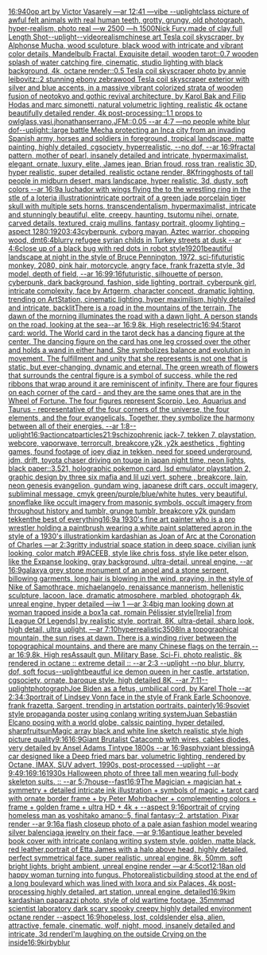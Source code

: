 [16:9](https://www.ebank.nz/aiartgenerator?category=16%3A9)[40](https://www.ebank.nz/aiartgenerator?category=40)[op art by Victor Vasarely —ar 12:41 —vibe --uplight](https://www.ebank.nz/aiartgenerator?category=op%2520art%2520by%2520Victor%2520Vasarely%2520%E2%80%94ar%252012%3A41%2520%E2%80%94vibe%2520--uplight)[class picture of awful felt animals with real human teeth, grotty, grungy, old photograph, hyper-realism, photo real —w 2500 —h 1500](https://www.ebank.nz/aiartgenerator?category=class%2520picture%2520of%2520awful%2520felt%2520animals%2520with%2520real%2520human%2520teeth%2C%2520grotty%2C%2520grungy%2C%2520old%2520photograph%2C%2520hyper-realism%2C%2520photo%2520real%2520%E2%80%94w%25202500%2520%E2%80%94h%25201500)[Nick Fury,made of clay,full Length Shot](https://www.ebank.nz/aiartgenerator?category=Nick%2520Fury%2Cmade%2520of%2520clay%2Cfull%2520Length%2520Shot)[--uplight](https://www.ebank.nz/aiartgenerator?category=--uplight)[--video](https://www.ebank.nz/aiartgenerator?category=--video)[realism](https://www.ebank.nz/aiartgenerator?category=realism)[chinese art Tesla coil skyscraper, by Alphonse Mucha, wood sculpture, black wood with intricate and vibrant color details, Mandelbulb Fractal, Exquisite detail, wooden tarot::0.7 wooden splash of water catching fire, cinematic, studio lighting with black background, 4k, octane render::0.5 Tesla coil skyscraper photo by annie leibovitz::2 stunning ebony zebrawood Tesla coil skyscraper exterior with silver and blue accents, in a massive vibrant colorized strata of wooden fusion of neotokyo and gothic revival architecture, by Karol Bak and Filip Hodas and marc simonetti, natural volumetric lighting, realistic 4k octane beautifully detailed render, 4k post-processing::1.1 props to owlglass,vasi,jhonathanserrano,JFM::0.05 --ar 4:7 —no people white blur dof](https://www.ebank.nz/aiartgenerator?category=chinese%2520art%2520Tesla%2520coil%2520skyscraper%2C%2520by%2520Alphonse%2520Mucha%2C%2520wood%2520sculpture%2C%2520black%2520wood%2520with%2520intricate%2520and%2520vibrant%2520color%2520details%2C%2520Mandelbulb%2520Fractal%2C%2520Exquisite%2520detail%2C%2520wooden%2520tarot%3A%3A0.7%2520wooden%2520splash%2520of%2520water%2520catching%2520fire%2C%2520cinematic%2C%2520studio%2520lighting%2520with%2520black%2520background%2C%25204k%2C%2520octane%2520render%3A%3A0.5%2520Tesla%2520coil%2520skyscraper%2520photo%2520by%2520annie%2520leibovitz%3A%3A2%2520stunning%2520ebony%2520zebrawood%2520Tesla%2520coil%2520skyscraper%2520exterior%2520with%2520silver%2520and%2520blue%2520accents%2C%2520in%2520a%2520massive%2520vibrant%2520colorized%2520strata%2520of%2520wooden%2520fusion%2520of%2520neotokyo%2520and%2520gothic%2520revival%2520architecture%2C%2520by%2520Karol%2520Bak%2520and%2520Filip%2520Hodas%2520and%2520marc%2520simonetti%2C%2520natural%2520volumetric%2520lighting%2C%2520realistic%25204k%2520octane%2520beautifully%2520detailed%2520render%2C%25204k%2520post-processing%3A%3A1.1%2520props%2520to%2520owlglass%2Cvasi%2Cjhonathanserrano%2CJFM%3A%3A0.05%2520--ar%25204%3A7%2520%E2%80%94no%2520people%2520white%2520blur%2520dof)[--uplight](https://www.ebank.nz/aiartgenerator?category=--uplight)[::](https://www.ebank.nz/aiartgenerator?category=%3A%3A)[large battle Mecha protecting an Inca city from an invading Spanish army, horses and soldiers in foreground, tropical landscape, matte painting, highly detailed, cgsociety, hyperrealistic, --no dof, --ar 16:9](https://www.ebank.nz/aiartgenerator?category=large%2520battle%2520Mecha%2520protecting%2520an%2520Inca%2520city%2520from%2520an%2520invading%2520Spanish%2520army%2C%2520horses%2520and%2520soldiers%2520in%2520foreground%2C%2520tropical%2520landscape%2C%2520matte%2520painting%2C%2520highly%2520detailed%2C%2520cgsociety%2C%2520hyperrealistic%2C%2520--no%2520dof%2C%2520--ar%252016%3A9)[fractal pattern, mother of pearl, insanely detailed and intricate, hypermaximalist, elegant, ornate, luxury, elite, James jean, Brian froud, ross tran, realistic 3D, hyper realistic, super detailed, realistic octane render, 8K](https://www.ebank.nz/aiartgenerator?category=fractal%2520pattern%2C%2520mother%2520of%2520pearl%2C%2520insanely%2520detailed%2520and%2520intricate%2C%2520hypermaximalist%2C%2520elegant%2C%2520ornate%2C%2520luxury%2C%2520elite%2C%2520James%2520jean%2C%2520Brian%2520froud%2C%2520ross%2520tran%2C%2520realistic%25203D%2C%2520hyper%2520realistic%2C%2520super%2520detailed%2C%2520realistic%2520octane%2520render%2C%25208K)[fring](https://www.ebank.nz/aiartgenerator?category=fring)[ghosts of tall people in  midburn desert, mars landscape, hyper realistic, 3d, dusty,  soft colors  --ar 16:9](https://www.ebank.nz/aiartgenerator?category=ghosts%2520of%2520tall%2520people%2520in%2520%2520midburn%2520desert%2C%2520mars%2520landscape%2C%2520hyper%2520realistic%2C%25203d%2C%2520dusty%2C%2520%2520soft%2520colors%2520%2520--ar%252016%3A9)[a luchador with wings flying the to the wrestling ring in the stle of a loteria illustration](https://www.ebank.nz/aiartgenerator?category=a%2520luchador%2520with%2520wings%2520flying%2520the%2520to%2520the%2520wrestling%2520ring%2520in%2520the%2520stle%2520of%2520a%2520loteria%2520illustration)[intricate portrait of a green jade porcelain tiger skull with multiple sets horns, transcendentalism, hypermaximalist, intricate and stunningly beautiful, elite, creepy, haunting, tsutomu nihei, ornate, carved details, textured, craig mullins, fantasy portrait, gloomy lighting –aspect 1280:1920](https://www.ebank.nz/aiartgenerator?category=intricate%2520portrait%2520of%2520a%2520green%2520jade%2520porcelain%2520tiger%2520skull%2520with%2520multiple%2520sets%2520horns%2C%2520transcendentalism%2C%2520hypermaximalist%2C%2520intricate%2520and%2520stunningly%2520beautiful%2C%2520elite%2C%2520creepy%2C%2520haunting%2C%2520tsutomu%2520nihei%2C%2520ornate%2C%2520carved%2520details%2C%2520textured%2C%2520craig%2520mullins%2C%2520fantasy%2520portrait%2C%2520gloomy%2520lighting%2520%E2%80%93aspect%25201280%3A1920)[](https://www.ebank.nz/aiartgenerator?category=)[3:4](https://www.ebank.nz/aiartgenerator?category=3%3A4)[3](https://www.ebank.nz/aiartgenerator?category=3)[cyberpunk, cyborg mayan, Aztec warrior, chopping wood, dmt](https://www.ebank.nz/aiartgenerator?category=cyberpunk%2C%2520cyborg%2520mayan%2C%2520Aztec%2520warrior%2C%2520chopping%2520wood%2C%2520dmt)[6:4](https://www.ebank.nz/aiartgenerator?category=6%3A4)[blurry refugee syrian childs in Turkey streets at dusk  --ar 4:6](https://www.ebank.nz/aiartgenerator?category=blurry%2520refugee%2520syrian%2520childs%2520in%2520Turkey%2520streets%2520at%2520dusk%2520%2520--ar%25204%3A6)[close up of a black bug with red dots in robot style](https://www.ebank.nz/aiartgenerator?category=close%2520up%2520of%2520a%2520black%2520bug%2520with%2520red%2520dots%2520in%2520robot%2520style)[1920](https://www.ebank.nz/aiartgenerator?category=1920)[1](https://www.ebank.nz/aiartgenerator?category=1)[beautiful landscape at night in the style of Bruce Pennington, 1972, sci-fi](https://www.ebank.nz/aiartgenerator?category=beautiful%2520landscape%2520at%2520night%2520in%2520the%2520style%2520of%2520Bruce%2520Pennington%2C%25201972%2C%2520sci-fi)[futuristic monkey, 2080, pink hair, motorcycle, angry face, frank frazetta style, 3d model, depth of field, --ar 16:9](https://www.ebank.nz/aiartgenerator?category=futuristic%2520monkey%2C%25202080%2C%2520pink%2520hair%2C%2520motorcycle%2C%2520angry%2520face%2C%2520frank%2520frazetta%2520style%2C%25203d%2520model%2C%2520depth%2520of%2520field%2C%2520--ar%252016%3A9)[9:16](https://www.ebank.nz/aiartgenerator?category=9%3A16)[futuristic, silhouette of person, cyberpunk, dark background, fashion, side lighting, portrait, cyberpunk girl, intricate complexity, face by Artgerm, character concept, dramatic lighting, trending on ArtStation, cinematic lighting, hyper maximilism, highly detailed and intricate, backlit](https://www.ebank.nz/aiartgenerator?category=futuristic%2C%2520silhouette%2520of%2520person%2C%2520cyberpunk%2C%2520dark%2520background%2C%2520fashion%2C%2520side%2520lighting%2C%2520portrait%2C%2520cyberpunk%2520girl%2C%2520intricate%2520complexity%2C%2520face%2520by%2520Artgerm%2C%2520character%2520concept%2C%2520dramatic%2520lighting%2C%2520trending%2520on%2520ArtStation%2C%2520cinematic%2520lighting%2C%2520hyper%2520maximilism%2C%2520highly%2520detailed%2520and%2520intricate%2C%2520backlit)[There is a road in the mountains of the terrain, The dawn of the morning illuminates the road with a dawn light, A person stands on the road, looking at the sea--ar 16:9,8k, High res](https://www.ebank.nz/aiartgenerator?category=There%2520is%2520a%2520road%2520in%2520the%2520mountains%2520of%2520the%2520terrain%2C%2520The%2520dawn%2520of%2520the%2520morning%2520illuminates%2520the%2520road%2520with%2520a%2520dawn%2520light%2C%2520A%2520person%2520stands%2520on%2520the%2520road%2C%2520looking%2520at%2520the%2520sea--ar%252016%3A9%2C8k%2C%2520High%2520res)[electric](https://www.ebank.nz/aiartgenerator?category=electric)[16:9](https://www.ebank.nz/aiartgenerator?category=16%3A9)[4:5](https://www.ebank.nz/aiartgenerator?category=4%3A5)[tarot card: world. The World card in the tarot deck has a dancing figure at the center. The dancing figure on the card has one leg crossed over the other and holds a wand in either hand. She symbolizes balance and evolution in movement. The fulfillment and unity that she represents is not one that is static, but ever-changing, dynamic and eternal.  The green wreath of flowers that surrounds the central figure is a symbol of success, while the red ribbons that wrap around it are reminiscent of infinity. There are four figures on each corner of the card - and they are the same ones that are in the Wheel of Fortune. The four figures represent Scorpio, Leo, Aquarius and Taurus - representative of the four corners of the universe, the four elements, and the four evangelicals. Together, they symbolize the harmony between all of their energies. --ar 1:8](https://www.ebank.nz/aiartgenerator?category=tarot%2520card%3A%2520world.%2520The%2520World%2520card%2520in%2520the%2520tarot%2520deck%2520has%2520a%2520dancing%2520figure%2520at%2520the%2520center.%2520The%2520dancing%2520figure%2520on%2520the%2520card%2520has%2520one%2520leg%2520crossed%2520over%2520the%2520other%2520and%2520holds%2520a%2520wand%2520in%2520either%2520hand.%2520She%2520symbolizes%2520balance%2520and%2520evolution%2520in%2520movement.%2520The%2520fulfillment%2520and%2520unity%2520that%2520she%2520represents%2520is%2520not%2520one%2520that%2520is%2520static%2C%2520but%2520ever-changing%2C%2520dynamic%2520and%2520eternal.%2520%2520The%2520green%2520wreath%2520of%2520flowers%2520that%2520surrounds%2520the%2520central%2520figure%2520is%2520a%2520symbol%2520of%2520success%2C%2520while%2520the%2520red%2520ribbons%2520that%2520wrap%2520around%2520it%2520are%2520reminiscent%2520of%2520infinity.%2520There%2520are%2520four%2520figures%2520on%2520each%2520corner%2520of%2520the%2520card%2520-%2520and%2520they%2520are%2520the%2520same%2520ones%2520that%2520are%2520in%2520the%2520Wheel%2520of%2520Fortune.%2520The%2520four%2520figures%2520represent%2520Scorpio%2C%2520Leo%2C%2520Aquarius%2520and%2520Taurus%2520-%2520representative%2520of%2520the%2520four%2520corners%2520of%2520the%2520universe%2C%2520the%2520four%2520elements%2C%2520and%2520the%2520four%2520evangelicals.%2520Together%2C%2520they%2520symbolize%2520the%2520harmony%2520between%2520all%2520of%2520their%2520energies.%2520--ar%25201%3A8)[--uplight](https://www.ebank.nz/aiartgenerator?category=--uplight)[16:9](https://www.ebank.nz/aiartgenerator?category=16%3A9)[action](https://www.ebank.nz/aiartgenerator?category=action)[cat](https://www.ebank.nz/aiartgenerator?category=cat)[particles](https://www.ebank.nz/aiartgenerator?category=particles)[21:9](https://www.ebank.nz/aiartgenerator?category=21%3A9)[schizophrenic jack-7, tekken 7, playstation, webcore, vaporwave, terrorcult, breakcore,y2k ,y2k aesthetics , fighting games, found footage of joey diaz in tekken, need for speed underground, jdm, drift, toyota chaser driving on touge in japan night time, neon lights, black paper::3.521, holographic pokemon card, lsd emulator playstation 2, graphic design by three six mafia and lil uzi vert, sphere , breakcore, lain, neon genesis evangelion, gundam wing, japanese drift cars, occult imagery, subliminal message, cmyk green/purple/blue/white hutes, very beautiful, snowflake like occult imagery from masonic symbols, occult imagery from throughout history and tumblr, grunge tumblr, breakcore y2k gundam tekken](https://www.ebank.nz/aiartgenerator?category=schizophrenic%2520jack-7%2C%2520tekken%25207%2C%2520playstation%2C%2520webcore%2C%2520vaporwave%2C%2520terrorcult%2C%2520breakcore%2Cy2k%2520%2Cy2k%2520aesthetics%2520%2C%2520fighting%2520games%2C%2520found%2520footage%2520of%2520joey%2520diaz%2520in%2520tekken%2C%2520need%2520for%2520speed%2520underground%2C%2520jdm%2C%2520drift%2C%2520toyota%2520chaser%2520driving%2520on%2520touge%2520in%2520japan%2520night%2520time%2C%2520neon%2520lights%2C%2520black%2520paper%3A%3A3.521%2C%2520holographic%2520pokemon%2520card%2C%2520lsd%2520emulator%2520playstation%25202%2C%2520graphic%2520design%2520by%2520three%2520six%2520mafia%2520and%2520lil%2520uzi%2520vert%2C%2520sphere%2520%2C%2520breakcore%2C%2520lain%2C%2520neon%2520genesis%2520evangelion%2C%2520gundam%2520wing%2C%2520japanese%2520drift%2520cars%2C%2520occult%2520imagery%2C%2520subliminal%2520message%2C%2520cmyk%2520green/purple/blue/white%2520hutes%2C%2520very%2520beautiful%2C%2520snowflake%2520like%2520occult%2520imagery%2520from%2520masonic%2520symbols%2C%2520occult%2520imagery%2520from%2520throughout%2520history%2520and%2520tumblr%2C%2520grunge%2520tumblr%2C%2520breakcore%2520y2k%2520gundam%2520tekken)[the best of everything](https://www.ebank.nz/aiartgenerator?category=the%2520best%2520of%2520everything)[16:9](https://www.ebank.nz/aiartgenerator?category=16%3A9)[a 1930's fine art painter who is a pro wrestler holding a paintbrush wearing a white paint splattered apron in the style of a 1930's illustration](https://www.ebank.nz/aiartgenerator?category=a%25201930%27s%2520fine%2520art%2520painter%2520who%2520is%2520a%2520pro%2520wrestler%2520holding%2520a%2520paintbrush%2520wearing%2520a%2520white%2520paint%2520splattered%2520apron%2520in%2520the%2520style%2520of%2520a%25201930%27s%2520illustration)[kim kardashian as Joan of Arc at the Coronation of Charles —ar 2:3](https://www.ebank.nz/aiartgenerator?category=kim%2520kardashian%2520as%2520Joan%2520of%2520Arc%2520at%2520the%2520Coronation%2520of%2520Charles%2520%E2%80%94ar%25202%3A3)[gritty industrial space station in deep space, civilian junk looking, color match #9ACEEB, style like chris foss, style like peter elson, like the Expanse looking, gray background, ultra-detail, unreal engine, --ar 16:9](https://www.ebank.nz/aiartgenerator?category=gritty%2520industrial%2520space%2520station%2520in%2520deep%2520space%2C%2520civilian%2520junk%2520looking%2C%2520color%2520match%2520%239ACEEB%2C%2520style%2520like%2520chris%2520foss%2C%2520style%2520like%2520peter%2520elson%2C%2520like%2520the%2520Expanse%2520looking%2C%2520gray%2520background%2C%2520ultra-detail%2C%2520unreal%2520engine%2C%2520--ar%252016%3A9)[galaxy](https://www.ebank.nz/aiartgenerator?category=galaxy)[a grey stone monument of an angel and a stone serpent, billowing garments, long hair is blowing in the wind, praying, in the style of Nike of Samothrace, michaelangelo, renaissance mannerism, hellenistic sculpture, lacoon, lace, dramatic atmosphere, marbled, photograph 4k, unreal engine, hyper detailed —iw 1 —ar 3:4](https://www.ebank.nz/aiartgenerator?category=a%2520grey%2520stone%2520monument%2520of%2520an%2520angel%2520and%2520a%2520stone%2520serpent%2C%2520billowing%2520garments%2C%2520long%2520hair%2520is%2520blowing%2520in%2520the%2520wind%2C%2520praying%2C%2520in%2520the%2520style%2520of%2520Nike%2520of%2520Samothrace%2C%2520michaelangelo%2C%2520renaissance%2520mannerism%2C%2520hellenistic%2520sculpture%2C%2520lacoon%2C%2520lace%2C%2520dramatic%2520atmosphere%2C%2520marbled%2C%2520photograph%25204k%2C%2520unreal%2520engine%2C%2520hyper%2520detailed%2520%E2%80%94iw%25201%2520%E2%80%94ar%25203%3A4)[big man looking down at woman trapped inside a box](https://www.ebank.nz/aiartgenerator?category=big%2520man%2520looking%2520down%2520at%2520woman%2520trapped%2520inside%2520a%2520box)[1](https://www.ebank.nz/aiartgenerator?category=1)[a cat, romain Pélissier style](https://www.ebank.nz/aiartgenerator?category=a%2520cat%2C%2520romain%2520P%C3%A9lissier%2520style)[[Irelia] from [League Of Legends] by realistic style, portrait, 8K, ultra-detail, sharp look, high detail, ultra uplight, —ar 7:10](https://www.ebank.nz/aiartgenerator?category=%5BIrelia%5D%2520from%2520%5BLeague%2520Of%2520Legends%5D%2520by%2520realistic%2520style%2C%2520portrait%2C%25208K%2C%2520ultra-detail%2C%2520sharp%2520look%2C%2520high%2520detail%2C%2520ultra%2520uplight%2C%2520%E2%80%94ar%25207%3A10)[hyperrealistic](https://www.ebank.nz/aiartgenerator?category=hyperrealistic)[3508](https://www.ebank.nz/aiartgenerator?category=3508)[In a topographical mountain, the sun rises at dawn. There is a winding river between the topographical mountains, and there are many Chinese flags on the terrain,--ar 16:9,8k, High res](https://www.ebank.nz/aiartgenerator?category=In%2520a%2520topographical%2520mountain%2C%2520the%2520sun%2520rises%2520at%2520dawn.%2520There%2520is%2520a%2520winding%2520river%2520between%2520the%2520topographical%2520mountains%2C%2520and%2520there%2520are%2520many%2520Chinese%2520flags%2520on%2520the%2520terrain%2C--ar%252016%3A9%2C8k%2C%2520High%2520res)[Assault gun, Military Base, Sci-Fi, photo realistic, 8k rendered in octane :: extreme detail :: --ar 2:3 --uplight --no blur, blurry, dof, soft focus](https://www.ebank.nz/aiartgenerator?category=Assault%2520gun%2C%2520Military%2520Base%2C%2520Sci-Fi%2C%2520photo%2520realistic%2C%25208k%2520rendered%2520in%2520octane%2520%3A%3A%2520extreme%2520detail%2520%3A%3A%2520--ar%25202%3A3%2520--uplight%2520--no%2520blur%2C%2520blurry%2C%2520dof%2C%2520soft%2520focus)[--uplight](https://www.ebank.nz/aiartgenerator?category=--uplight)[beautful ice demon queen in her castle, artstation, cgsociety, ornate, baroque style, high detailed 8K, --ar 7:11](https://www.ebank.nz/aiartgenerator?category=beautful%2520ice%2520demon%2520queen%2520in%2520her%2520castle%2C%2520artstation%2C%2520cgsociety%2C%2520ornate%2C%2520baroque%2520style%2C%2520high%2520detailed%25208K%2C%2520--ar%25207%3A11)[--uplight](https://www.ebank.nz/aiartgenerator?category=--uplight)[photograph](https://www.ebank.nz/aiartgenerator?category=photograph)[Joe Biden as a fetus, umbilical cord, by Karel Thole  --ar 2:3](https://www.ebank.nz/aiartgenerator?category=Joe%2520Biden%2520as%2520a%2520fetus%2C%2520umbilical%2520cord%2C%2520by%2520Karel%2520Thole%2520%2520--ar%25202%3A3)[4:3](https://www.ebank.nz/aiartgenerator?category=4%3A3)[portrait of Lindsey Vonn face in the style of Frank Earle Schoonove, frank frazetta, Sargent, trending in artstation portraits, painterly](https://www.ebank.nz/aiartgenerator?category=portrait%2520of%2520Lindsey%2520Vonn%2520face%2520in%2520the%2520style%2520of%2520Frank%2520Earle%2520Schoonove%2C%2520frank%2520frazetta%2C%2520Sargent%2C%2520trending%2520in%2520artstation%2520portraits%2C%2520painterly)[16:9](https://www.ebank.nz/aiartgenerator?category=16%3A9)[soviet style propaganda poster using conlang writing system](https://www.ebank.nz/aiartgenerator?category=soviet%2520style%2520propaganda%2520poster%2520using%2520conlang%2520writing%2520system)[Juan Sebastián Elcano posing with a world globe, calssic painting, hyper detailed, sharp](https://www.ebank.nz/aiartgenerator?category=Juan%2520Sebasti%C3%A1n%2520Elcano%2520posing%2520with%2520a%2520world%2520globe%2C%2520calssic%2520painting%2C%2520hyper%2520detailed%2C%2520sharp)[fruit](https://www.ebank.nz/aiartgenerator?category=fruit)[sun](https://www.ebank.nz/aiartgenerator?category=sun)[Magic array black and white line sketch realistic style high picture quality](https://www.ebank.nz/aiartgenerator?category=Magic%2520array%2520black%2520and%2520white%2520line%2520sketch%2520realistic%2520style%2520high%2520picture%2520quality)[9:16](https://www.ebank.nz/aiartgenerator?category=9%3A16)[16:9](https://www.ebank.nz/aiartgenerator?category=16%3A9)[Giant Brutalist Catacomb with wires, cables diodes, very detailed by Ansel Adams Tintype 1800s --ar  16:9](https://www.ebank.nz/aiartgenerator?category=Giant%2520Brutalist%2520Catacomb%2520with%2520wires%2C%2520cables%2520diodes%2C%2520very%2520detailed%2520by%2520Ansel%2520Adams%2520Tintype%25201800s%2520--ar%2520%252016%3A9)[asphyxiant blessing](https://www.ebank.nz/aiartgenerator?category=asphyxiant%2520blessing)[A car designed like a Deep fried mars bar, volumetric lighting, rendered by Octane, IMAX, SUV advert, 1990s, post-processed --uplight --ar 9:4](https://www.ebank.nz/aiartgenerator?category=A%2520car%2520designed%2520like%2520a%2520Deep%2520fried%2520mars%2520bar%2C%2520volumetric%2520lighting%2C%2520rendered%2520by%2520Octane%2C%2520IMAX%2C%2520SUV%2520advert%2C%25201990s%2C%2520post-processed%2520--uplight%2520--ar%25209%3A4)[9:16](https://www.ebank.nz/aiartgenerator?category=9%3A16)[9:16](https://www.ebank.nz/aiartgenerator?category=9%3A16)[1930s Halloween photo of three tall men wearing full-body skeleton suits. :: --ar 5:7](https://www.ebank.nz/aiartgenerator?category=1930s%2520Halloween%2520photo%2520of%2520three%2520tall%2520men%2520wearing%2520full-body%2520skeleton%2520suits.%2520%3A%3A%2520--ar%25205%3A7)[house](https://www.ebank.nz/aiartgenerator?category=house)[--fast](https://www.ebank.nz/aiartgenerator?category=--fast)[16:9](https://www.ebank.nz/aiartgenerator?category=16%3A9)[The Magician + magician hat + symmetry + detailed intricate ink illustration + symbols of magic + tarot card with ornate border frame + by Peter Mohrbacher + complementing colors + frame + golden frame + ultra HD + 4k + --aspect 9:16](https://www.ebank.nz/aiartgenerator?category=The%2520Magician%2520%2B%2520magician%2520hat%2520%2B%2520symmetry%2520%2B%2520detailed%2520intricate%2520ink%2520illustration%2520%2B%2520symbols%2520of%2520magic%2520%2B%2520tarot%2520card%2520with%2520ornate%2520border%2520frame%2520%2B%2520by%2520Peter%2520Mohrbacher%2520%2B%2520complementing%2520colors%2520%2B%2520frame%2520%2B%2520golden%2520frame%2520%2B%2520ultra%2520HD%2520%2B%25204k%2520%2B%2520--aspect%25209%3A16)[](https://www.ebank.nz/aiartgenerator?category=)[portrait of crying homeless man as yoshitako amano::5, final fantasy::2, artstation, Pixar render --ar 9:16](https://www.ebank.nz/aiartgenerator?category=portrait%2520of%2520crying%2520homeless%2520man%2520as%2520yoshitako%2520amano%3A%3A5%2C%2520final%2520fantasy%3A%3A2%2C%2520artstation%2C%2520Pixar%2520render%2520--ar%25209%3A16)[a flash closeup photo of a pale asian fashion model wearing silver balenciaga jewelry on their face, —ar 9:16](https://www.ebank.nz/aiartgenerator?category=a%2520flash%2520closeup%2520photo%2520of%2520a%2520pale%2520asian%2520fashion%2520model%2520wearing%2520silver%2520balenciaga%2520jewelry%2520on%2520their%2520face%2C%2520%E2%80%94ar%25209%3A16)[antique leather beveled book cover with intricate conlang writing system style, golden, matte black, red leather,](https://www.ebank.nz/aiartgenerator?category=antique%2520leather%2520beveled%2520book%2520cover%2520with%2520intricate%2520conlang%2520writing%2520system%2520style%2C%2520golden%2C%2520matte%2520black%2C%2520red%2520leather%2C)[portrait of Etta James with a halo above head, highly detailed, perfect symmetrical face, super realistic, unreal engine, 8k, 50mm, soft bright lights, bright ambient, unreal engine render —ar 4:5](https://www.ebank.nz/aiartgenerator?category=portrait%2520of%2520Etta%2520James%2520with%2520a%2520halo%2520above%2520head%2C%2520highly%2520detailed%2C%2520perfect%2520symmetrical%2520face%2C%2520super%2520realistic%2C%2520unreal%2520engine%2C%25208k%2C%252050mm%2C%2520soft%2520bright%2520lights%2C%2520bright%2520ambient%2C%2520unreal%2520engine%2520render%2520%E2%80%94ar%25204%3A5)[cot](https://www.ebank.nz/aiartgenerator?category=cot)[12:18](https://www.ebank.nz/aiartgenerator?category=12%3A18)[an old happy woman turning into fungus. Photorealistic](https://www.ebank.nz/aiartgenerator?category=an%2520old%2520happy%2520woman%2520turning%2520into%2520fungus.%2520Photorealistic)[building stood at the end of a long boulevard which was lined with Ixora and six Palaces, 4k post-processing highly detailed, art station, unreal engine, detailed](https://www.ebank.nz/aiartgenerator?category=building%2520stood%2520at%2520the%2520end%2520of%2520a%2520long%2520boulevard%2520which%2520was%2520lined%2520with%2520Ixora%2520and%2520six%2520Palaces%2C%25204k%2520post-processing%2520highly%2520detailed%2C%2520art%2520station%2C%2520unreal%2520engine%2C%2520detailed)[16:9](https://www.ebank.nz/aiartgenerator?category=16%3A9)[kim kardashian paparazzi photo, style of old wartime footage, 35mm](https://www.ebank.nz/aiartgenerator?category=kim%2520kardashian%2520paparazzi%2520photo%2C%2520style%2520of%2520old%2520wartime%2520footage%2C%252035mm)[mad scientist laboratory dark scary spooky creepy highly detailed environment octane render --aspect 16:9](https://www.ebank.nz/aiartgenerator?category=mad%2520scientist%2520laboratory%2520dark%2520scary%2520spooky%2520creepy%2520highly%2520detailed%2520environment%2520octane%2520render%2520--aspect%252016%3A9)[hopeless, lost, cold](https://www.ebank.nz/aiartgenerator?category=hopeless%2C%2520lost%2C%2520cold)[slender elsa, alien, attractive, female, cinematic, wolf, night, mood, insanely detailed and intricate, 3d render](https://www.ebank.nz/aiartgenerator?category=slender%2520elsa%2C%2520alien%2C%2520attractive%2C%2520female%2C%2520cinematic%2C%2520wolf%2C%2520night%2C%2520mood%2C%2520insanely%2520detailed%2520and%2520intricate%2C%25203d%2520render)[I'm laughing on the outside Crying on the inside](https://www.ebank.nz/aiartgenerator?category=I%27m%2520laughing%2520on%2520the%2520outside%2520Crying%2520on%2520the%2520inside)[16:9](https://www.ebank.nz/aiartgenerator?category=16%3A9)[kirby](https://www.ebank.nz/aiartgenerator?category=kirby)[blur](https://www.ebank.nz/aiartgenerator?category=blur)